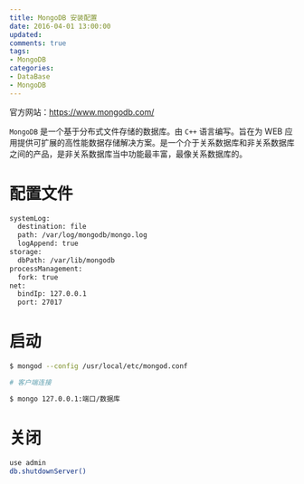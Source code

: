 ```yaml
---
title: MongoDB 安装配置
date: 2016-04-01 13:00:00
updated:
comments: true
tags:
- MongoDB
categories:
- DataBase
- MongoDB
---
```


官方网站：https://www.mongodb.com/

<!--more-->

`MongoDB` 是一个基于分布式文件存储的数据库。由 `C++` 语言编写。旨在为 WEB 应用提供可扩展的高性能数据存储解决方案。是一个介于关系数据库和非关系数据库之间的产品，是非关系数据库当中功能最丰富，最像关系数据库的。

# 配置文件

```bash
systemLog:
  destination: file
  path: /var/log/mongodb/mongo.log
  logAppend: true
storage:
  dbPath: /var/lib/mongodb
processManagement:
  fork: true
net:
  bindIp: 127.0.0.1
  port: 27017
```

# 启动

```bash
$ mongod --config /usr/local/etc/mongod.conf

# 客户端连接

$ mongo 127.0.0.1:端口/数据库
```

# 关闭

```bash
use admin
db.shutdownServer()
```
